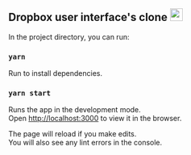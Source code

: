 ## Dropbox user interface's clone <img src="https://seeklogo.com/images/D/dropbox-logo-5124EA5479-seeklogo.com.png" width=25 />

In the project directory, you can run:

### `yarn`

Run to install dependencies.

### `yarn start`

Runs the app in the development mode.\
Open [http://localhost:3000](http://localhost:3000) to view it in the browser.

The page will reload if you make edits.\
You will also see any lint errors in the console.
